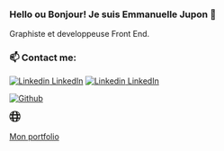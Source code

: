 ### Hello ou Bonjour! Je suis Emmanuelle Jupon  👋

Graphiste et developpeuse Front End.

### 📫 Contact me:
[![Linkedin](https://i.stack.imgur.com/gVE0j.png) LinkedIn](https://www.linkedin.com/in/emmanuelle-jupon-11b24a7b/#gh-light-mode-only)
[![Linkedin](https://i.stack.imgur.com/gVE0j.png) LinkedIn](https://www.linkedin.com/in/emmanuelle-jupon-11b24a7b/#gh-dark-mode-only)  
<!-- [![GitHub](https://i.stack.imgur.com/tskMh.png) GitHub](https://github.com/rayhearth/) -->
<a href="https://github.com/rayhearth" target="_blank"><img alt="Github" src="https://img.shields.io/badge/GitHub-%2312100E.svg?&style=for-the-badge&logo=Github&logoColor=white" /> 
  
<a href="https://jemma-design.fr/" target="_blank"><img alt="website jemma-design portfoli" src="https://github.com/rayhearth/rayhearth/blob/main/img/siteweb.svg" width=20px /><p>Mon portfolio</p>
  


<!--
**rayhearth/rayhearth** is a ✨ _special_ ✨ repository because its `README.md` (this file) appears on your GitHub profile.

Here are some ideas to get you started:

- 🔭 I’m currently working on ...
- 🌱 I’m currently learning ...
- 👯 I’m looking to collaborate on ...
- 🤔 I’m looking for help with ...
- 💬 Ask me about ...
- 📫 How to reach me: ...
- 😄 Pronouns: ...
- ⚡ Fun fact: ...
-->
